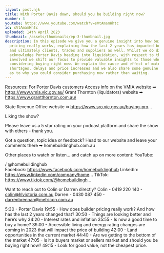```yaml
---
layout: post.njk
title: With Porter Davis down, should you be building right now?
number: 3
youtube: https://www.youtube.com/watch?v=sVtAmamHhtc
id: sVtAmamHhtc
uploaded: 14th April 2023
thumbnail: /assets/thumbnails/ep-3-thumbnail.jpg
description: In this episode we give you a genuine insight into how builders’
  pricing really works, explaining how the last 2 years has impacted builders…
  and ultimately clients, trades and suppliers as well. Whilst we do discuss and
  acknowledge Porter Davis heading into liquidation, with respect to those
  involved we shift our focus to provide valuable insights to those who are
  considering buying right now. We explain the cause and effect of material
  shortages, delays and price increases and we also share some genuine reasons
  as to why you could consider purchasing now rather than waiting.
---
```

Resources:
For Porter Davis customers
Access info on the VMIA website ➡ https://www.vmia.vic.gov.au/ 
Grant Thornton (liquidators) website ➡ https://www.grantthornton.com.au/ 

State Revenue Office website ➡ https://www.sro.vic.gov.au/buying-pro... 

Liking the show?

Please leave us a 5 star rating on your podcast platform and share the show with others - thank you.

Got a question, topic idea or feedback?
Head to our website and leave your comments there ➡ homebuildinghub.com.au

Other places to watch or listen... and catch up on more content:
YouTube:   

 / @homebuildinghub\
Facebook: https://www.facebook.com/homebuildinghub
LinkedIn: https://www.linkedin.com/company/home...
TikTok: https://www.tiktok.com/@homebuildingh...

Want to reach out to Colin or Darren directly?
Colin - 0419 220 140 - colin@hlvictoria.com.au
Darren - 0430 087 450 - darrenbrennan@metricon.com.au

5:30 - Porter Davis
19:55 - How does builder pricing really work? And how has the last 2 years changed that?
30:50 - Things are looking better and here’s why
34:20 - Interest rates and inflation
35:55 - Is now a good time to buy a home?
39:00 - Accessible living and energy rating changes are coming in 2023 that will impact the price of building
42:00 - Land opportunities in the current market
44:40 - Are we getting to the bottom of the market
47:05 - Is it a buyers market or sellers market and should you be buying right now?
49:15 - Look for good value, not the cheapest price.